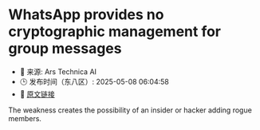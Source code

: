 # WhatsApp provides no cryptographic management for group messages
- 📅 来源: Ars Technica AI
- 🕒 发布时间（东八区）: 2025-05-08 06:04:58
- 🔗 [原文链接](https://arstechnica.com/security/2025/05/whatsapp-provides-no-cryptographic-management-for-group-messages/)

The weakness creates the possibility of an insider or hacker adding rogue members.